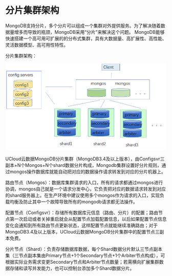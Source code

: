# 分片集群架构



MongoDB支持分片，多个分片可以组成一个集群对外提供服务。为了解决随着数据量增多而导致的瓶颈，MongoDB采用“分片”来解决这个问题。
MongoDB能够快速搭建一个高可用可扩展的的分布式集群，具有大数据量、高扩展性、高性能、灵活数据模型、高可用性特性。

分片集群架构：

![image](/images/mongodb002.png)

UCloud云数据MongoDB分片集群（MongoDB3.4及以上版本），由Configsvr三副本+N个Mongos+N个shard数据分片构成，Mongodb集群设置好分片规则，通过mongos操作数据库就能自动把对应的数据操作请求转发到对应的分片机器上。

路由节点（Mongos）：数据库集群请求的入口，所有的请求都通过mongos进行协调，mongos自己就是一个请求分发中心，它负责把对应的数据请求转发到对应的shard服务器上。在生产环境中建议使用多个mongos作为请求的入口，实现负载均衡及防止其中一个故障导致所有的mongodb请求都无法操作。

配置节点（Configsvr）：存储所有数据库元信息（路由、分片）的配置；路由节点第一次启动或者关掉重启就会从配置节点加载配置信息，以后如果配置节点信息变化会通知到所有路由节点更新状态，这样配置节点就能继续准确路由；对于MongoDB3.4及以上版本，UCloud云数据MongoDB分片集群中的配置节点三副本免费。

分片节点（Shard）：负责存储数据库数据，每个Shard数据分片默认三节点副本集（三节点副本集由Primary节点+1个Secondary节点+1个Arbiter节点构成），可根据实际业务需求变更Secondary节点和Arbiter节点数量；若需横向扩展集群数据存储和读写并发能力，也可以控制台添加多个Shard数据分片。
